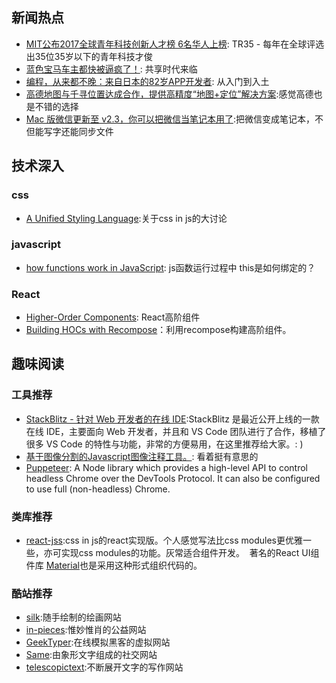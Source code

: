 
## 新闻热点

- [MIT公布2017全球青年科技创新人才榜 6名华人上榜](http://money.163.com/17/0816/22/CS0BITJO002580S6.html): TR35 - 每年在全球评选出35位35岁以下的青年科技才俊
- [蓝色宝马车主都快被逼疯了！](http://mp.weixin.qq.com/s/9ujAvEzfsOzzw-z12n96ng): 共享时代来临
- [编程，从来都不晚：来自日本的82岁APP开发者](http://www.sohu.com/a/164467148_505800): 从入门到入土
- [高德地图与千寻位置达成合作，提供高精度“地图+定位”解决方案](http://36kr.com/p/5088504.html):感觉高德也是不错的选择
- [Mac 版微信更新至 v2.3，你可以把微信当笔记本用了](https://sspai.com/post/40455):把微信变成笔记本，不但能写字还能同步文件

## 技术深入

### css

- [A Unified Styling Language](https://medium.com/seek-blog/a-unified-styling-language-d0c208de2660):关于css in js的大讨论

### javascript

- [how functions work in JavaScript](https://www.smashingmagazine.com/2014/01/understanding-javascript-function-prototype-bind/): js函数运行过程中 this是如何绑定的？

### React

- [Higher-Order Components](https://facebook.github.io/react/docs/higher-order-components.html): React高阶组件
- [Building HOCs with Recompose](https://medium.com/front-end-developers/building-hocs-with-recompose-7debb951d101)：利用recompose构建高阶组件。

## 趣味阅读

### 工具推荐

- [StackBlitz - 针对 Web 开发者的在线 IDE](https://zhuanlan.zhihu.com/p/28487299):StackBlitz 是最近公开上线的一款在线 IDE，主要面向 Web 开发者，并且和 VS Code 团队进行了合作，移植了很多 VS Code 的特性与功能，非常的方便易用，在这里推荐给大家。: )
- [基于图像分割的Javascript图像注释工具。](https://github.com/kyamagu/js-segment-annotator): 看着挺有意思的
- [Puppeteer](https://github.com/GoogleChrome/puppeteer): A Node library which provides a high-level API to control headless Chrome over the DevTools Protocol. It can also be configured to use full (non-headless) Chrome.

### 类库推荐

- [react-jss](https://github.com/cssinjs/react-jss):css in js的react实现版。个人感觉写法比css modules更优雅一些，亦可实现css modules的功能。灰常适合组件开发。  著名的React UI组件库 [Material](https://material-ui-1dab0.firebaseapp.com/)也是采用这种形式组织代码的。

### 酷站推荐

- [silk](http://weavesilk.com/):随手绘制的绘画网站
- [in-pieces](http://www.species-in-pieces.com/):惟妙惟肖的公益网站
- [GeekTyper](http://geektyper.com/matrix/):在线模拟黑客的虚拟网站
- [Same](https://same.com/):由象形文字组成的社交网站
- [telescopictext](http://www.telescopictext.org/):不断展开文字的写作网站

